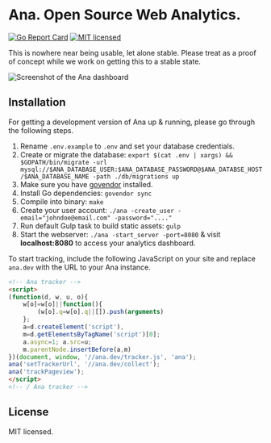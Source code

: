 Ana. Open Source Web Analytics.
==============================

[![Go Report Card](https://goreportcard.com/badge/github.com/dannyvankooten/ana)](https://goreportcard.com/report/github.com/dannyvankooten/ana)
[![MIT licensed](https://img.shields.io/badge/license-MIT-blue.svg)](https://raw.githubusercontent.com/dannyvankooten/ana/master/LICENSE)


This is nowhere near being usable, let alone stable. Please treat as a proof of concept while we work on getting this to a stable state.

![Screenshot of the Ana dashboard](https://github.com/dannyvankooten/ana/raw/master/assets/img/screenshot.png?v=6)

## Installation

For getting a development version of Ana up & running, please go through the following steps.

1. Rename `.env.example` to `.env` and set your database credentials.
1. Create or migrate the database: `export $(cat .env | xargs) && $GOPATH/bin/migrate -url mysql://$ANA_DATABASE_USER:$ANA_DATABASE_PASSWORD@$ANA_DATABSE_HOST/$ANA_DATABASE_NAME -path ./db/migrations up`
2. Make sure you have [govendor](https://github.com/kardianos/govendor) installed.
2. Install Go dependencies: `govendor sync`
3. Compile into binary: `make`
4. Create your user account: `./ana -create_user -email="johndoe@email.com" -password="...."`
5. Run default Gulp task to build static assets: `gulp`
6. Start the webserver: `./ana -start_server -port=8080` & visit **localhost:8080** to access your analytics dashboard.

To start tracking, include the following JavaScript on your site and replace `ana.dev` with the URL to your Ana instance.

```html
<!-- Ana tracker -->
<script>
(function(d, w, u, o){
	w[o]=w[o]||function(){
		(w[o].q=w[o].q||[]).push(arguments)
	};
	a=d.createElement('script'),
	m=d.getElementsByTagName('script')[0];
	a.async=1; a.src=u;
	m.parentNode.insertBefore(a,m)
})(document, window, '//ana.dev/tracker.js', 'ana');
ana('setTrackerUrl', '//ana.dev/collect');
ana('trackPageview');
</script>
<!-- / Ana tracker -->
```

## License

MIT licensed.
